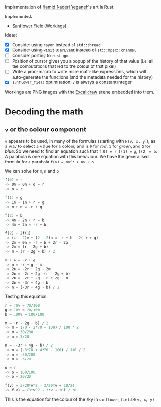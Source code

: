 Implementation of [Hamid Naderi Yeganeh](https://x.com/naderi_yeganeh)'s art in Rust.

Implemented:

- [Sunflower Field](https://x.com/naderi_yeganeh/status/1858455441782534161) ([Workings](./workings/sunflower_field.png))

Ideas:

- [x] Consider using `rayon` instead of `std::thread`
- [x] ~~Consider using `winit` `UserEvent` instead of `std::mpsc::channel`~~
- [ ] Consider porting to `rust-gpu`
- [ ] Position of cursor gives you a popup of the history of that value (i.e. all the computations that led to the colour of that pixel)
- [ ] Write a proc-macro to write more math-like expressions, which will auto-generate the functions (and the metadata needed for the history)
- [x] `sunflower_field` optimisation: `v` is always a constant integer

Workings are PNG images with the [Excalidraw](https://excalidraw.com) scene embedded into them.

# Decoding the math

## `v` or the colour component

`v` appears to be used, in many of the formulas (starting with `H(v, x, y)`), as a way to select a value for a colour, and is `0` for _red_, `1` for _green_, and `2` for _blue_.
So we need to find an equation such that `f(0) = r`, `f(1) = g`, `f(2) = b`.
A parabola is one equation with this behaviour.
We have the generalised formula for a parabola `f(v) = mv^2 + nv + o`.

We can solve for `m`, `n` and `o`:

```rs
f(0) = r
-> 0m + 0n + o = r
-> o = r

f(1) = g
-> 1m + 1n + r = g
-> m + n = -r + g

f(2) = b
-> 4m + 2n + r = b
-> 4m + 2n = -r + b

f(2) - 2f(1)
-> (4 - 2)m + (2 - 2)n = -r + b - 2(-r + g)
-> 2m + 0n = -r + b + 2r - 2g
-> 2m = (r - 2g + b)
-> m = (r - 2g + b) / 2

m + n = -r + g
-> n = -r + g - m
-> 2n = -2r + 2g - 2m
-> 2n = -2r + 2g -(r - 2g + b)
-> 2n = -2r + 2g - r + 2g - b
-> 2n = -3r + 4g - b
-> n = (-3r + 4g - b) / 2
```

Testing this equation:

```rs
r = 70% = 70/100
g = 70% = 70/100
b = 100% = 100/100

m = (r - 2g + b) / 2
-> m = (70 - 2*70 + 100) / 100 / 2
-> m = 30/200
-> m = 3/20

n = (-3r + 4g - b) / 2
-> n = (-3*70 + 4*70 - 100) / 100 / 2
-> n = -30/200
-> n = -3/20

o = r
-> o = 100/100
-> o = 20/20

f(v) = 3/20*v^2 - 3/20*v + 20/20
-> f(v) = (3*v^2 - 3*v + 20) / 20
```

This is the equation for the colour of the sky in `sunflower_field` `H(v, x, y)`
